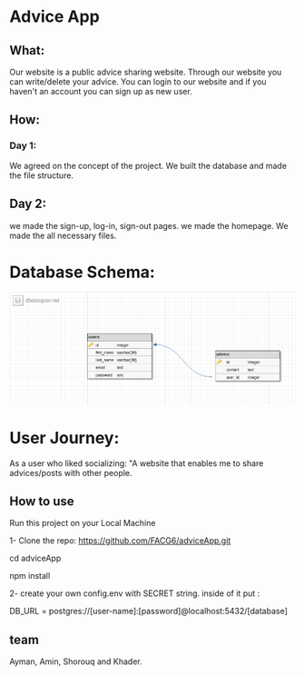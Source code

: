 # Advice App
## What:
Our website is a public advice sharing website. Through our website you can write/delete your advice. You can login to our website and if you haven't an account you can sign up as new user.

## How:
### Day 1:
We agreed on the concept of the project.
We built the database and made the file structure.
## Day 2:
we made the sign-up, log-in, sign-out pages.
we made the homepage.
We made the all necessary files.
# Database Schema:
![](public/img/schema.png)

# User Journey:
As a user who liked socializing: "A website that enables me to share advices/posts with other people.

## How to use
Run this project on your Local Machine

1- Clone the repo:
https://github.com/FACG6/adviceApp.git

cd adviceApp

npm install

2- create your own config.env with SECRET string.
inside of it put :

DB_URL = postgres://[user-name]:[password]@localhost:5432/[database]

## team 
Ayman, Amin, Shorouq and Khader.




